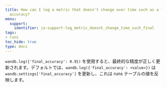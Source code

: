 ```yaml
---
title: How can I log a metric that doesn't change over time such as a final evaluation
  accuracy?
menu:
  support:
    identifier: ja-support-log_metric_doesnt_change_time_such_final
tags:
- runs
toc_hide: true
type: docs
---
```


`wandb.log({'final_accuracy': 0.9})` を使用すると、最終的な精度が正しく更新されます。デフォルトでは、`wandb.log({'final_accuracy': <value>})` は `wandb.settings['final_accuracy']` を更新し、これは runs テーブルの値を反映します。
